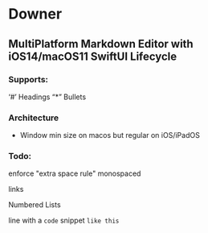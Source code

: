 # Downer

## MultiPlatform Markdown Editor with iOS14/macOS11 SwiftUI Lifecycle

### Supports:

‘#’ Headings 
“*” Bullets

### Architecture

* Window min size on macos but regular on iOS/iPadOS

### Todo:

enforce "extra space rule"
monospaced

links

Numbered Lists

line with a `code` snippet `like this` 